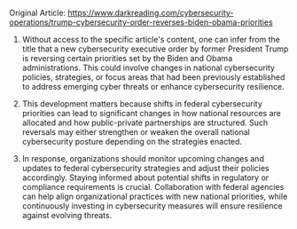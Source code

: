 Original Article: https://www.darkreading.com/cybersecurity-operations/trump-cybersecurity-order-reverses-biden-obama-priorities

1) Without access to the specific article's content, one can infer from the title that a new cybersecurity executive order by former President Trump is reversing certain priorities set by the Biden and Obama administrations. This could involve changes in national cybersecurity policies, strategies, or focus areas that had been previously established to address emerging cyber threats or enhance cybersecurity resilience.

2) This development matters because shifts in federal cybersecurity priorities can lead to significant changes in how national resources are allocated and how public-private partnerships are structured. Such reversals may either strengthen or weaken the overall national cybersecurity posture depending on the strategies enacted.

3) In response, organizations should monitor upcoming changes and updates to federal cybersecurity strategies and adjust their policies accordingly. Staying informed about potential shifts in regulatory or compliance requirements is crucial. Collaboration with federal agencies can help align organizational practices with new national priorities, while continuously investing in cybersecurity measures will ensure resilience against evolving threats.